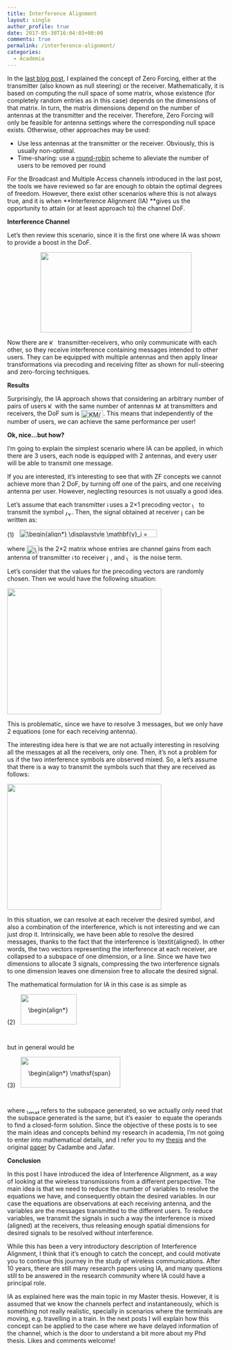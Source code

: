 ```yaml
---
title: Interference Alignment
layout: single
author_profile: true
date: 2017-05-30T16:04:03+00:00
comments: true
permalink: /interference-alignment/
categories:
  - Academia
---
```

In the [last blog post](https://marctorrellas.com/background/), I explained the concept of Zero Forcing, either at the transmitter (also known as null steering) or the receiver. Mathematically, it is based on computing the null space of some matrix, whose existence (for completely random entries as in this case) depends on the dimensions of that matrix. In turn, the matrix dimensions depend on the number of antennas at the transmitter and the receiver. Therefore, Zero Forcing will only be feasible for antenna settings where the corresponding null space exists. Otherwise, other approaches may be used:

  * Use less antennas at the transmitter or the receiver. Obviously, this is usually non-optimal.
  * Time-sharing: use a [round-robin](https://en.wikipedia.org/wiki/Round-robin) scheme to alleviate the number of users to be removed per round

For the Broadcast and Multiple Access channels introduced in the last post, the tools we have reviewed so far are enough to obtain the optimal degrees of freedom. However, there exist other scenarios where this is not always true, and it is when **Interference Alignment (IA) **gives us the opportunity to attain (or at least approach to) the channel DoF.

**Interference Channel**

Let&#8217;s then review this scenario, since it is the first one where IA was shown to provide a boost in the DoF.

<p style="text-align: center;">
  <a href="/content/2017/09/IC.png"><img class="alignnone wp-image-309" src="/content/2017/09/IC.png" alt="" width="350" height="186" srcset="/content/2017/09/IC.png 451w, /content/2017/09/IC-300x160.png 300w" sizes="(max-width: 350px) 100vw, 350px" /></a>
</p>

Now there are <img src="/wp-content/ql-cache/quicklatex.com-b760ebc707e08dd6e1888ea8da4c2454_l3.png" class="ql-img-inline-formula quicklatex-auto-format" alt="&#75;" title="Rendered by QuickLaTeX.com" height="12" width="16" style="vertical-align: 0px;" /> transmitter-receivers, who only communicate with each other, so they receive interference containing messages intended to other users. They can be equipped with multiple antennas and then apply linear transformations via precoding and receiving filter as shown for null-steering and zero-forcing techniques.

**Results**

Surprisingly, the IA approach shows that considering an arbitrary number of pairs of users  <img src="/wp-content/ql-cache/quicklatex.com-b760ebc707e08dd6e1888ea8da4c2454_l3.png" class="ql-img-inline-formula quicklatex-auto-format" alt="&#75;" title="Rendered by QuickLaTeX.com" height="12" width="16" style="vertical-align: 0px;" />with the same number of antennas  <img src="/wp-content/ql-cache/quicklatex.com-316287c6f5fadf7cd4af9475c28d18d1_l3.png" class="ql-img-inline-formula quicklatex-auto-format" alt="&#77;" title="Rendered by QuickLaTeX.com" height="12" width="19" style="vertical-align: 0px;" />at transmitters and receivers, the DoF sum is <img src="/wp-content/ql-cache/quicklatex.com-dac9764e172333a891b769b0f550b6ce_l3.png" class="ql-img-inline-formula quicklatex-auto-format" alt="&#75;&#77;&#47;&#50;" title="Rendered by QuickLaTeX.com" height="18" width="51" style="vertical-align: -5px;" />. This means that independently of the number of users, we can achieve the same performance per user!

**Ok, nice&#8230;but how?**

I&#8217;m going to explain the simplest scenario where IA can be applied, in which there are 3 users, each node is equipped with 2 antennas, and every user will be able to transmit one message.

If you are interested, it&#8217;s interesting to see that with ZF concepts we cannot achieve more than 2 DoF, by turning off one of the pairs, and one receiving antenna per user. However, neglecting resources is not usually a good idea.

Let&#8217;s assume that each transmitter  <img src="/wp-content/ql-cache/quicklatex.com-8511b1f6cf9db17d46ddabb67bac99f5_l3.png" class="ql-img-inline-formula quicklatex-auto-format" alt="&#105;" title="Rendered by QuickLaTeX.com" height="12" width="6" style="vertical-align: 0px;" />uses a 2&#215;1 precoding vector  <img src="/wp-content/ql-cache/quicklatex.com-26a62ea405d164d914a162c6fc197300_l3.png" class="ql-img-inline-formula quicklatex-auto-format" alt="&#92;&#109;&#97;&#116;&#104;&#98;&#102;&#123;&#118;&#125;&#95;&#105;" title="Rendered by QuickLaTeX.com" height="12" width="16" style="vertical-align: -3px;" />to transmit the symbol <img src="/wp-content/ql-cache/quicklatex.com-93518ff4640ca3b07a808137037206b7_l3.png" class="ql-img-inline-formula quicklatex-auto-format" alt="&#123;&#120;&#95;&#105;&#125;" title="Rendered by QuickLaTeX.com" height="11" width="15" style="vertical-align: -3px;" />. Then, the signal obtained at receiver  <img src="/wp-content/ql-cache/quicklatex.com-9565fa6c9b8cbe9c2d2a57f38bbf9670_l3.png" class="ql-img-inline-formula quicklatex-auto-format" alt="&#106;" title="Rendered by QuickLaTeX.com" height="16" width="9" style="vertical-align: -4px;" />can be written as:

<p align="center">
  <p class="ql-center-displayed-equation" style="line-height: 18px;">
    <span class="ql-right-eqno"> (1) </span><span class="ql-left-eqno"> &nbsp; </span><img src="/wp-content/ql-cache/quicklatex.com-54e05f94699dec5cf9ec26de027bc941_l3.png" height="18" width="319" class="ql-img-displayed-equation quicklatex-auto-format" alt="&#92;&#98;&#101;&#103;&#105;&#110;&#123;&#97;&#108;&#105;&#103;&#110;&#42;&#125;&#32;&#92;&#100;&#105;&#115;&#112;&#108;&#97;&#121;&#115;&#116;&#121;&#108;&#101;&#32;&#92;&#109;&#97;&#116;&#104;&#98;&#102;&#123;&#121;&#125;&#95;&#105;&#32;&#61; &#92;&#109;&#97;&#116;&#104;&#98;&#102;&#123;&#72;&#125;&#95;&#123;&#106;&#49;&#125;&#32;&#92;&#109;&#97;&#116;&#104;&#98;&#102;&#123;&#118;&#125;&#95;&#49;&#32;&#120;&#95;&#49;&#32;&#43; &#92;&#109;&#97;&#116;&#104;&#98;&#102;&#123;&#72;&#125;&#95;&#123;&#106;&#50;&#125;&#32;&#92;&#109;&#97;&#116;&#104;&#98;&#102;&#123;&#118;&#125;&#95;&#50;&#32;&#120;&#95;&#50;&#32;&#43; &#92;&#109;&#97;&#116;&#104;&#98;&#102;&#123;&#72;&#125;&#95;&#123;&#106;&#51;&#125;&#32;&#92;&#109;&#97;&#116;&#104;&#98;&#102;&#123;&#118;&#125;&#95;&#51;&#32;&#120;&#95;&#51; &#43;&#32;&#92;&#109;&#97;&#116;&#104;&#98;&#102;&#123;&#110;&#125;&#95;&#105;&#32;&#32;&#32;&#92;&#101;&#110;&#100;&#123;&#97;&#108;&#105;&#103;&#110;&#42;&#125;" title="Rendered by QuickLaTeX.com" />
  </p>
</p>

where  <img src="/wp-content/ql-cache/quicklatex.com-8787bc85d5d457b3e30f9dad92bdd68c_l3.png" class="ql-img-inline-formula quicklatex-auto-format" alt="&#92;&#109;&#97;&#116;&#104;&#98;&#102;&#123;&#72;&#125;&#95;&#123;&#106;&#105;&#125;" title="Rendered by QuickLaTeX.com" height="19" width="27" style="vertical-align: -6px;" />is the 2&#215;2 matrix whose entries are channel gains from each antenna of transmitter  <img src="/wp-content/ql-cache/quicklatex.com-8511b1f6cf9db17d46ddabb67bac99f5_l3.png" class="ql-img-inline-formula quicklatex-auto-format" alt="&#105;" title="Rendered by QuickLaTeX.com" height="12" width="6" style="vertical-align: 0px;" />to receiver <img src="/wp-content/ql-cache/quicklatex.com-9565fa6c9b8cbe9c2d2a57f38bbf9670_l3.png" class="ql-img-inline-formula quicklatex-auto-format" alt="&#106;" title="Rendered by QuickLaTeX.com" height="16" width="9" style="vertical-align: -4px;" />, and  <img src="/wp-content/ql-cache/quicklatex.com-2b3a6fc80b9e76924d7e7ca24349eef5_l3.png" class="ql-img-inline-formula quicklatex-auto-format" alt="&#92;&#109;&#97;&#116;&#104;&#98;&#102;&#123;&#110;&#125;&#95;&#105;" title="Rendered by QuickLaTeX.com" height="11" width="16" style="vertical-align: -3px;" />is the noise term.

Let&#8217;s consider that the values for the precoding vectors are randomly chosen. Then we would have the following situation:

[<img class="wp-image-317 aligncenter" src="/content/2017/09/IA_random.png" alt="" width="357" height="291" srcset="/content/2017/09/IA_random.png 761w, /content/2017/09/IA_random-300x245.png 300w" sizes="(max-width: 357px) 100vw, 357px" />](/content/2017/09/IA_random.png)

This is problematic, since we have to resolve 3 messages, but we only have 2 equations (one for each receiving antenna).

The interesting idea here is that we are not actually interesting in resolving all the messages at all the receivers, only one. Then, it&#8217;s not a problem for us if the two interference symbols are observed mixed. So, a let&#8217;s assume that there is a way to transmit the symbols such that they are received as follows:

[<img class="wp-image-318 aligncenter" src="/content/2017/09/IA_CJ.png" alt="" width="357" height="291" srcset="/content/2017/09/IA_CJ.png 761w, /content/2017/09/IA_CJ-300x245.png 300w" sizes="(max-width: 357px) 100vw, 357px" />](/content/2017/09/IA_CJ.png)

In this situation, we can resolve at each receiver the desired symbol, and also a combination of the interference, which is not interesting and we can just drop it. Intrinsically, we have been able to resolve the desired messages, thanks to the fact that the interference is \textit{aligned}. In other words, the two vectors representing the interference at each receiver, are collapsed to a subspace of one dimension, or a line. Since we have two dimensions to allocate 3 signals, compressing the two interference signals to one dimension leaves one dimension free to allocate the desired signal.

The mathematical formulation for IA in this case is as simple as

<p class="ql-center-displayed-equation" style="line-height: 70px;">
  <span class="ql-right-eqno"> (2) </span><span class="ql-left-eqno"> &nbsp; </span><img src="/wp-content/ql-cache/quicklatex.com-01d60bdfa7330274158d3361dbddec2c_l3.png" height="70" width="130" class="ql-img-displayed-equation quicklatex-auto-format" alt="&#92;&#98;&#101;&#103;&#105;&#110;&#123;&#97;&#108;&#105;&#103;&#110;&#42;&#125; &#92;&#109;&#97;&#116;&#104;&#98;&#102;&#123;&#72;&#125;&#95;&#123;&#49;&#50;&#125;&#32;&#92;&#109;&#97;&#116;&#104;&#98;&#102;&#123;&#86;&#125;&#95;&#50;&#32;&#61;&#32;&#92;&#109;&#97;&#116;&#104;&#98;&#102;&#123;&#72;&#125;&#95;&#123;&#49;&#51;&#125;&#32;&#92;&#109;&#97;&#116;&#104;&#98;&#102;&#123;&#86;&#125;&#95;&#51;&#32;&#92;&#92; &#92;&#109;&#97;&#116;&#104;&#98;&#102;&#123;&#72;&#125;&#95;&#123;&#50;&#49;&#125;&#32;&#92;&#109;&#97;&#116;&#104;&#98;&#102;&#123;&#86;&#125;&#95;&#49;&#32;&#61;&#32;&#92;&#109;&#97;&#116;&#104;&#98;&#102;&#123;&#72;&#125;&#95;&#123;&#50;&#51;&#125;&#32;&#92;&#109;&#97;&#116;&#104;&#98;&#102;&#123;&#86;&#125;&#95;&#51;&#32;&#92;&#92; &#92;&#109;&#97;&#116;&#104;&#98;&#102;&#123;&#72;&#125;&#95;&#123;&#51;&#49;&#125;&#32;&#92;&#109;&#97;&#116;&#104;&#98;&#102;&#123;&#86;&#125;&#95;&#49;&#32;&#61;&#32;&#92;&#109;&#97;&#116;&#104;&#98;&#102;&#123;&#72;&#125;&#95;&#123;&#51;&#50;&#125;&#32;&#92;&#109;&#97;&#116;&#104;&#98;&#102;&#123;&#86;&#125;&#95;&#50;&#32;&#32;&#32;&#92;&#101;&#110;&#100;&#123;&#97;&#108;&#105;&#103;&#110;&#42;&#125;" title="Rendered by QuickLaTeX.com" />
</p>

but in general would be

<p class="ql-center-displayed-equation" style="line-height: 71px;">
  <span class="ql-right-eqno"> (3) </span><span class="ql-left-eqno"> &nbsp; </span><img src="/wp-content/ql-cache/quicklatex.com-c3615d597e27f4721fa3e83e75336b88_l3.png" height="71" width="231" class="ql-img-displayed-equation quicklatex-auto-format" alt="&#92;&#98;&#101;&#103;&#105;&#110;&#123;&#97;&#108;&#105;&#103;&#110;&#42;&#125; &#92;&#109;&#97;&#116;&#104;&#115;&#102;&#123;&#115;&#112;&#97;&#110;&#125;&#32;&#92;&#108;&#101;&#102;&#116;&#40;&#32;&#92;&#109;&#97;&#116;&#104;&#98;&#102;&#123;&#72;&#125;&#95;&#123;&#49;&#50;&#125;&#32;&#92;&#109;&#97;&#116;&#104;&#98;&#102;&#123;&#86;&#125;&#95;&#50;&#32;&#92;&#114;&#105;&#103;&#104;&#116;&#41;&#32;&#61; &#92;&#109;&#97;&#116;&#104;&#115;&#102;&#123;&#115;&#112;&#97;&#110;&#125;&#32;&#92;&#108;&#101;&#102;&#116;&#40;&#32;&#92;&#109;&#97;&#116;&#104;&#98;&#102;&#123;&#72;&#125;&#95;&#123;&#49;&#51;&#125;&#32;&#92;&#109;&#97;&#116;&#104;&#98;&#102;&#123;&#86;&#125;&#95;&#51;&#32;&#92;&#114;&#105;&#103;&#104;&#116;&#41;&#32;&#92;&#92; &#92;&#109;&#97;&#116;&#104;&#115;&#102;&#123;&#115;&#112;&#97;&#110;&#125;&#32;&#92;&#108;&#101;&#102;&#116;&#40;&#32;&#92;&#109;&#97;&#116;&#104;&#98;&#102;&#123;&#72;&#125;&#95;&#123;&#50;&#49;&#125;&#32;&#92;&#109;&#97;&#116;&#104;&#98;&#102;&#123;&#86;&#125;&#95;&#49;&#92;&#114;&#105;&#103;&#104;&#116;&#41;&#32;&#61; &#92;&#109;&#97;&#116;&#104;&#115;&#102;&#123;&#115;&#112;&#97;&#110;&#125;&#32;&#92;&#108;&#101;&#102;&#116;&#40;&#32;&#92;&#109;&#97;&#116;&#104;&#98;&#102;&#123;&#72;&#125;&#95;&#123;&#50;&#51;&#125;&#32;&#92;&#109;&#97;&#116;&#104;&#98;&#102;&#123;&#86;&#125;&#95;&#51;&#92;&#114;&#105;&#103;&#104;&#116;&#41;&#32;&#92;&#92; &#92;&#109;&#97;&#116;&#104;&#115;&#102;&#123;&#115;&#112;&#97;&#110;&#125;&#32;&#92;&#108;&#101;&#102;&#116;&#40;&#32;&#92;&#109;&#97;&#116;&#104;&#98;&#102;&#123;&#72;&#125;&#95;&#123;&#51;&#49;&#125;&#32;&#92;&#109;&#97;&#116;&#104;&#98;&#102;&#123;&#86;&#125;&#95;&#49;&#32;&#61; &#92;&#109;&#97;&#116;&#104;&#115;&#102;&#123;&#115;&#112;&#97;&#110;&#125;&#32;&#92;&#108;&#101;&#102;&#116;&#40;&#32;&#92;&#109;&#97;&#116;&#104;&#98;&#102;&#123;&#72;&#125;&#95;&#123;&#51;&#50;&#125;&#32;&#92;&#109;&#97;&#116;&#104;&#98;&#102;&#123;&#86;&#125;&#95;&#50;&#32;&#92;&#114;&#105;&#103;&#104;&#116;&#41;&#32;&#32;&#92;&#101;&#110;&#100;&#123;&#97;&#108;&#105;&#103;&#110;&#42;&#125;" title="Rendered by QuickLaTeX.com" />
</p>

where  <img src="/wp-content/ql-cache/quicklatex.com-36d405c32fc33579a09685f842c6c454_l3.png" class="ql-img-inline-formula quicklatex-auto-format" alt="&#92;&#109;&#97;&#116;&#104;&#115;&#102;&#123;&#115;&#112;&#97;&#110;&#125;" title="Rendered by QuickLaTeX.com" height="11" width="33" style="vertical-align: -3px;" />refers to the subspace generated, so we actually only need that the subspace generated is the same, but it&#8217;s easier  to equate the operands to find a closed-form solution. Since the objective of these posts is to see the main ideas and concepts behind my research in academia, I&#8217;m not going to enter into mathematical details, and I refer you to my [thesis](/content/2016/11/marcPhd.pdf) and the original [paper](https://arxiv.org/abs/0707.0323) by Cadambe and Jafar.

**Conclusion**

In this post I have introduced the idea of Interference Alignment, as a way of looking at the wireless transmissions from a different perspective. The main idea is that we need to reduce the number of variables to resolve the equations we have, and consequently obtain the desired variables. In our case the equations are observations at each receiving antenna, and the variables are the messages transmitted to the different users. To reduce variables, we transmit the signals in such a way the interference is mixed (aligned) at the receivers, thus releasing enough spatial dimensions for desired signals to be resolved without interference.

While this has been a very introductory description of Interference Alignment, I think that it&#8217;s enough to catch the concept, and could motivate you to continue this journey in the study of wireless communications. After 10 years, there are still many research papers using IA, and many questions still to be answered in the research community where IA could have a principal role.

IA as explained here was the main topic in my Master thesis. However, it is assumed that we know the channels perfect and instantaneously, which is something not really realistic, specially in scenarios where the terminals are moving, e.g. travelling in a train. In the next posts I will explain how this concept can be applied to the case where we have delayed information of the channel, which is the door to understand a bit more about my Phd thesis. Likes and comments welcome!

<div id="wp-ulike-post-205" class="wpulike wpulike-default " >
  <div class="wp_ulike_general_class wp_ulike_is_unliked">
    <a data-ulike-id="205" data-ulike-nonce="50fa6c3ce2" data-ulike-type="likeThis" data-ulike-status="3" class="wp_ulike_btn wp_ulike_put_image"> </a> <span class="count-box"></span>
  </div>
</div>

